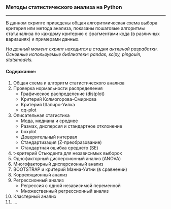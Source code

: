 ### Методы статистического анализа на Python
____
В данном скрипте приведены общая алгоритмическая схема выбора критерия или метода анализа, показаны пошаговые алгоритмы стат.анализа по каждому критерию с фрагментами кода (в различных вариациях) и примерами данных.

*На данный момент скрипт находится в стадии активной разработки.*<br>
*Основные используемые библиотеки: pandas, scipy, pingouin, statsmodels.*

#### Содержание:<br>
1. Общая схема и алгоритм статистического анализа
2. Проверка нормальности распределения
    * Графическое распределение (distplot)
    * Критерий Колмогорова-Смирнова
    * Критерий Шапиро-Уилка 
    * qq-plot
3. Описательная статистика
    * Мода, медиана и среднее
    * Размах, дисперсия и стандартное отклонение
    * boxplot
    * Доверительный интервал
    * Стандартизация (Z-преобразование)
    * Стандартная ошибка среднего (SE)
4. t-критерий Стьюдента для независимых выборок
5. Однофакторный дисперсионный анализ (ANOVA)
6. Многофакторный дисперсионный анализ
7. BOOTSTRAP и критерий Манна-Уитни (в сравнении)
8. Корреляционный анализ
9. Регрессионный анализ
    * Регрессия с одной независимой переменной
    * Множественный регрессионный анализ
10. Кластерный анализ
11. ...
